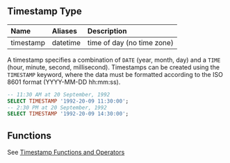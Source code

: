 
## Timestamp Type

| Name | Aliases | Description |
|:---|:---|:---|
| timestamp | datetime | time of day (no time zone) |

A timestamp specifies a combination of `DATE` (year, month, day) and a `TIME` (hour, minute, second, millisecond). Timestamps can be created using the `TIMESTAMP` keyword, where the data must be formatted according to the ISO 8601 format (YYYY-MM-DD hh:mm:ss).

```sql
-- 11:30 AM at 20 September, 1992
SELECT TIMESTAMP '1992-20-09 11:30:00';
-- 2:30 PM at 20 September, 1992
SELECT TIMESTAMP '1992-20-09 14:30:00';
```

## Functions
See [Timestamp Functions and Operators](../functions/timestamp_functions)